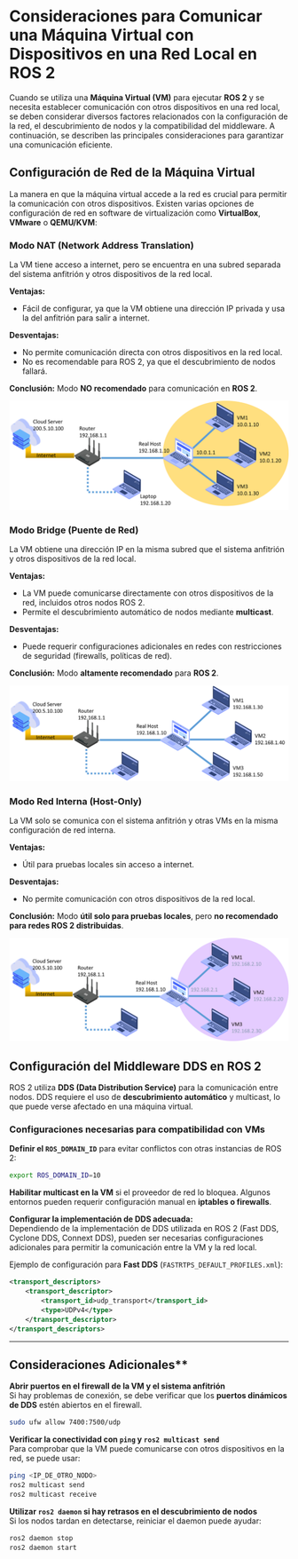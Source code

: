 # Consideraciones para Comunicar una Máquina Virtual con Dispositivos en una Red Local en ROS 2

Cuando se utiliza una **Máquina Virtual (VM)** para ejecutar **ROS 2** y se necesita establecer comunicación con otros dispositivos en una red local, se deben considerar diversos factores relacionados con la configuración de la red, el descubrimiento de nodos y la compatibilidad del middleware. A continuación, se describen las principales consideraciones para garantizar una comunicación eficiente.  


## Configuración de Red de la Máquina Virtual

La manera en que la máquina virtual accede a la red es crucial para permitir la comunicación con otros dispositivos. Existen varias opciones de configuración de red en software de virtualización como **VirtualBox**, **VMware** o **QEMU/KVM**:  

### Modo NAT (Network Address Translation)

La VM tiene acceso a internet, pero se encuentra en una subred separada del sistema anfitrión y otros dispositivos de la red local.  

**Ventajas:**  
- Fácil de configurar, ya que la VM obtiene una dirección IP privada y usa la del anfitrión para salir a internet.  

**Desventajas:**  
- No permite comunicación directa con otros dispositivos en la red local.  
- No es recomendable para ROS 2, ya que el descubrimiento de nodos fallará.  

**Conclusión:** Modo **NO recomendado** para comunicación en **ROS 2**.

![](../images/NAT2-Network-wbg.png)

### Modo Bridge (Puente de Red)

La VM obtiene una dirección IP en la misma subred que el sistema anfitrión y otros dispositivos de la red local.  

**Ventajas:**  
- La VM puede comunicarse directamente con otros dispositivos de la red, incluidos otros nodos ROS 2.  
- Permite el descubrimiento automático de nodos mediante **multicast**.  

**Desventajas:**  
- Puede requerir configuraciones adicionales en redes con restricciones de seguridad (firewalls, políticas de red).  

**Conclusión:** Modo **altamente recomendado** para **ROS 2**.

![](../images/Bridge-Network-wbg.png)

### Modo Red Interna (Host-Only)

La VM solo se comunica con el sistema anfitrión y otras VMs en la misma configuración de red interna.  

**Ventajas:**  
- Útil para pruebas locales sin acceso a internet.  

**Desventajas:**  
- No permite comunicación con otros dispositivos de la red local.  

**Conclusión:** Modo **útil solo para pruebas locales**, pero **no recomendado para redes ROS 2 distribuidas**.  

![](../images/Host-Only-Network-wbg.png)

## Configuración del Middleware DDS en ROS 2

ROS 2 utiliza **DDS (Data Distribution Service)** para la comunicación entre nodos. DDS requiere el uso de **descubrimiento automático** y multicast, lo que puede verse afectado en una máquina virtual.  

### Configuraciones necesarias para compatibilidad con VMs

**Definir el `ROS_DOMAIN_ID`** para evitar conflictos con otras instancias de ROS 2:  

```bash
export ROS_DOMAIN_ID=10
```

**Habilitar multicast en la VM** si el proveedor de red lo bloquea. Algunos entornos pueden requerir configuración manual en **iptables o firewalls**.  

**Configurar la implementación de DDS adecuada:**  
Dependiendo de la implementación de DDS utilizada en ROS 2 (Fast DDS, Cyclone DDS, Connext DDS), pueden ser necesarias configuraciones adicionales para permitir la comunicación entre la VM y la red local.  

Ejemplo de configuración para **Fast DDS** (`FASTRTPS_DEFAULT_PROFILES.xml`):  

```xml
<transport_descriptors>
    <transport_descriptor>
        <transport_id>udp_transport</transport_id>
        <type>UDPv4</type>
    </transport_descriptor>
</transport_descriptors>
```

---

## Consideraciones Adicionales**  

**Abrir puertos en el firewall de la VM y el sistema anfitrión**  
Si hay problemas de conexión, se debe verificar que los **puertos dinámicos de DDS** estén abiertos en el firewall.  

```bash
sudo ufw allow 7400:7500/udp
```

**Verificar la conectividad con `ping` y `ros2 multicast send`**  
Para comprobar que la VM puede comunicarse con otros dispositivos en la red, se puede usar:  

```bash
ping <IP_DE_OTRO_NODO>
ros2 multicast send
ros2 multicast receive
```

**Utilizar `ros2 daemon` si hay retrasos en el descubrimiento de nodos**  
Si los nodos tardan en detectarse, reiniciar el daemon puede ayudar:

```bash
ros2 daemon stop
ros2 daemon start
```